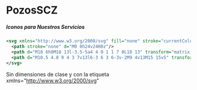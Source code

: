 # PozosSCZ

##### Iconos para Nuestros Servicios

```svg
<svg xmlns="http://www.w3.org/2000/svg" fill="none" stroke="currentColor" stroke-linecap="round" stroke-linejoin="round" stroke-width="2" viewBox="0 0 20 20">
  <path stroke="none" d="M0 0h24v24H0z"/>
  <path d="M18 6h0M18 13l-3.5-5a4 4 0 1 1 7 0L18 13" transform="matrix(.93721 0 0 .98303 -1.6 -.9)"/>
  <path d="M10.5 4.8 9 4 3 7v13l6-3 6 3 6-3v-2M9 4v13M15 15v5" transform="matrix(.93721 0 0 .98303 -1.6 -.9)"/>
</svg>
```

Sin dimensiones de clase y con la etiqueta xmlns="http://www.w3.org/2000/svg"


